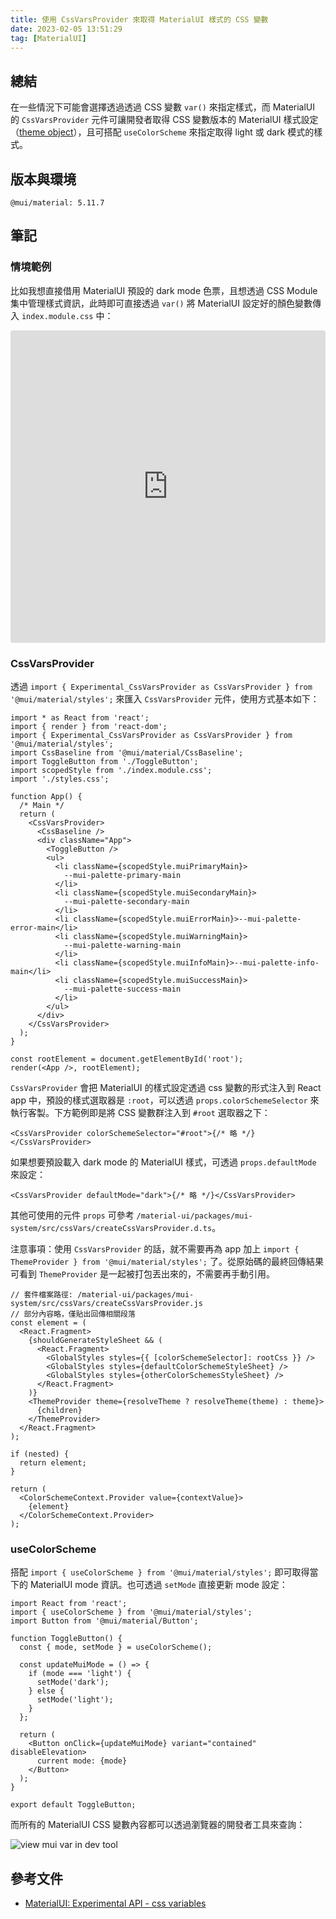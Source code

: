 ```yaml
---
title: 使用 CssVarsProvider 來取得 MaterialUI 樣式的 CSS 變數
date: 2023-02-05 13:51:29
tag: [MaterialUI]
---
```


## 總結

在一些情況下可能會選擇透過透過 CSS 變數 `var()` 來指定樣式，而 MaterialUI 的 `CssVarsProvider` 元件可讓開發者取得 CSS 變數版本的 MaterialUI 樣式設定（[theme object](https://mui.com/material-ui/customization/default-theme/)），且可搭配 `useColorScheme` 來指定取得 light 或 dark 模式的樣式。

## 版本與環境

```plaintext
@mui/material: 5.11.7
```

## 筆記

### 情境範例

比如我想直接借用 MaterialUI 預設的 dark mode 色票，且想透過 CSS Module 集中管理樣式資訊，此時即可直接透過 `var()` 將 MaterialUI 設定好的顏色變數傳入 `index.module.css` 中：

<iframe src="https://codesandbox.io/embed/mui-cssvarsprovider-xkr9h8?fontsize=14&hidenavigation=1&module=%2Fsrc%2Findex.module.css&theme=dark"
     style="width:100%; height:500px; border:0; border-radius: 4px; overflow:hidden;"
     title="mui-CssVarsProvider"
     allow="accelerometer; ambient-light-sensor; camera; encrypted-media; geolocation; gyroscope; hid; microphone; midi; payment; usb; vr; xr-spatial-tracking"
     sandbox="allow-forms allow-modals allow-popups allow-presentation allow-same-origin allow-scripts"
   ></iframe>

### CssVarsProvider

透過 `import { Experimental_CssVarsProvider as CssVarsProvider } from '@mui/material/styles';` 來匯入 `CssVarsProvider` 元件，使用方式基本如下：

```tsx
import * as React from 'react';
import { render } from 'react-dom';
import { Experimental_CssVarsProvider as CssVarsProvider } from '@mui/material/styles';
import CssBaseline from '@mui/material/CssBaseline';
import ToggleButton from './ToggleButton';
import scopedStyle from './index.module.css';
import './styles.css';

function App() {
  /* Main */
  return (
    <CssVarsProvider>
      <CssBaseline />
      <div className="App">
        <ToggleButton />
        <ul>
          <li className={scopedStyle.muiPrimaryMain}>
            --mui-palette-primary-main
          </li>
          <li className={scopedStyle.muiSecondaryMain}>
            --mui-palette-secondary-main
          </li>
          <li className={scopedStyle.muiErrorMain}>--mui-palette-error-main</li>
          <li className={scopedStyle.muiWarningMain}>
            --mui-palette-warning-main
          </li>
          <li className={scopedStyle.muiInfoMain}>--mui-palette-info-main</li>
          <li className={scopedStyle.muiSuccessMain}>
            --mui-palette-success-main
          </li>
        </ul>
      </div>
    </CssVarsProvider>
  );
}

const rootElement = document.getElementById('root');
render(<App />, rootElement);
```

`CssVarsProvider` 會把 MaterialUI 的樣式設定透過 css 變數的形式注入到 React app 中，預設的樣式選取器是 `:root`，可以透過 `props.colorSchemeSelector` 來執行客製。下方範例即是將 CSS 變數群注入到 `#root` 選取器之下：

```tsx
<CssVarsProvider colorSchemeSelector="#root">{/* 略 */}</CssVarsProvider>
```

如果想要預設載入 dark mode 的 MaterialUI 樣式，可透過 `props.defaultMode` 來設定：

```tsx
<CssVarsProvider defaultMode="dark">{/* 略 */}</CssVarsProvider>
```

其他可使用的元件 `props` 可參考 `/material-ui/packages/mui-system/src/cssVars/createCssVarsProvider.d.ts`。

注意事項：使用 `CssVarsProvider` 的話，就不需要再為 app 加上 `import { ThemeProvider } from '@mui/material/styles';` 了。從原始碼的最終回傳結果可看到 `ThemeProvider` 是一起被打包丟出來的，不需要再手動引用。

```tsx
// 套件檔案路徑: /material-ui/packages/mui-system/src/cssVars/createCssVarsProvider.js
// 部分內容略，僅貼出回傳相關段落
const element = (
  <React.Fragment>
    {shouldGenerateStyleSheet && (
      <React.Fragment>
        <GlobalStyles styles={{ [colorSchemeSelector]: rootCss }} />
        <GlobalStyles styles={defaultColorSchemeStyleSheet} />
        <GlobalStyles styles={otherColorSchemesStyleSheet} />
      </React.Fragment>
    )}
    <ThemeProvider theme={resolveTheme ? resolveTheme(theme) : theme}>
      {children}
    </ThemeProvider>
  </React.Fragment>
);

if (nested) {
  return element;
}

return (
  <ColorSchemeContext.Provider value={contextValue}>
    {element}
  </ColorSchemeContext.Provider>
);
```

### useColorScheme

搭配 `import { useColorScheme } from '@mui/material/styles';` 即可取得當下的 MaterialUI mode 資訊。也可透過 `setMode` 直接更新 mode 設定：

```tsx
import React from 'react';
import { useColorScheme } from '@mui/material/styles';
import Button from '@mui/material/Button';

function ToggleButton() {
  const { mode, setMode } = useColorScheme();

  const updateMuiMode = () => {
    if (mode === 'light') {
      setMode('dark');
    } else {
      setMode('light');
    }
  };

  return (
    <Button onClick={updateMuiMode} variant="contained" disableElevation>
      current mode: {mode}
    </Button>
  );
}

export default ToggleButton;
```

而所有的 MaterialUI CSS 變數內容都可以透過瀏覽器的開發者工具來查詢：

![view mui var in dev tool](/2023/mui-CssVarsProvider/mui-cssVarsProvider-var-list.png)

## 參考文件

- [MaterialUI: Experimental API - css variables](https://mui.com/material-ui/experimental-api/css-variables/)
